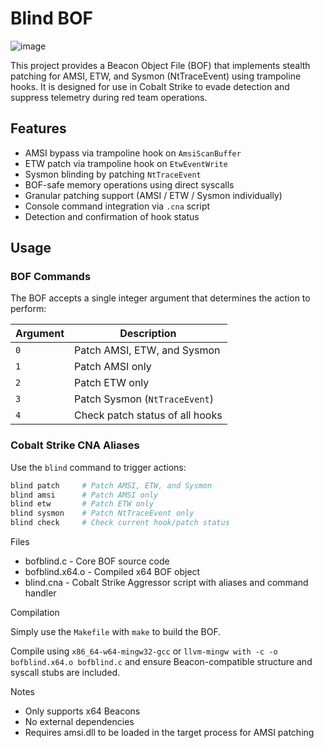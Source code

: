 # Blind BOF
![image](https://github.com/user-attachments/assets/59f6e13f-a716-4b7d-9a75-f57c52794efa)

This project provides a Beacon Object File (BOF) that implements stealth patching for AMSI, ETW, and Sysmon (NtTraceEvent) using trampoline hooks. It is designed for use in Cobalt Strike to evade detection and suppress telemetry during red team operations.

## Features

- AMSI bypass via trampoline hook on `AmsiScanBuffer`
- ETW patch via trampoline hook on `EtwEventWrite`
- Sysmon blinding by patching `NtTraceEvent`
- BOF-safe memory operations using direct syscalls
- Granular patching support (AMSI / ETW / Sysmon individually)
- Console command integration via `.cna` script
- Detection and confirmation of hook status

## Usage

### BOF Commands

The BOF accepts a single integer argument that determines the action to perform:

| Argument | Description                      |
|----------|----------------------------------|
| `0`      | Patch AMSI, ETW, and Sysmon      |
| `1`      | Patch AMSI only                  |
| `2`      | Patch ETW only                   |
| `3`      | Patch Sysmon (`NtTraceEvent`)    |
| `4`      | Check patch status of all hooks  |

### Cobalt Strike CNA Aliases

Use the `blind` command to trigger actions:

```bash
blind patch     # Patch AMSI, ETW, and Sysmon
blind amsi      # Patch AMSI only
blind etw       # Patch ETW only
blind sysmon    # Patch NtTraceEvent only
blind check     # Check current hook/patch status
```


Files
- bofblind.c - Core BOF source code
- bofblind.x64.o - Compiled x64 BOF object
- blind.cna - Cobalt Strike Aggressor script with aliases and command handler

Compilation

Simply use the `Makefile` with `make` to build the BOF.

Compile using `x86_64-w64-mingw32-gcc` or `llvm-mingw with -c -o bofblind.x64.o bofblind.c` and ensure Beacon-compatible structure and syscall stubs are included. 

Notes

- Only supports x64 Beacons
- No external dependencies
- Requires amsi.dll to be loaded in the target process for AMSI patching

